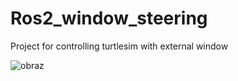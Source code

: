 # Ros2_window_steering
Project for controlling turtlesim with external window


![obraz](https://user-images.githubusercontent.com/66425302/217104233-412d39f4-f8f7-439a-ac8f-964516cd9394.png)
